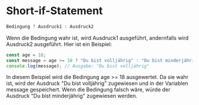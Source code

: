 # Short-if-Statement

```javascript
Bedingung ? Ausdruck1 : Ausdruck2
```

Wenn die Bedingung wahr ist, wird Ausdruck1 ausgeführt, andernfalls wird Ausdruck2 ausgeführt. Hier ist ein Beispiel:
```javascript
const age = 18;
const message = age >= 18 ? "Du bist volljährig" : "Du bist minderjährig";
console.log(message); // Ausgabe: "Du bist volljährig"
```
In diesem Beispiel wird die Bedingung age >= 18 ausgewertet. Da sie wahr ist, wird der Ausdruck "Du bist volljährig" zugewiesen und in der Variablen message gespeichert. Wenn die Bedingung falsch wäre, würde der Ausdruck "Du bist minderjährig" zugewiesen werden.
